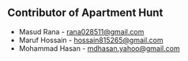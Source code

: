 ## Contributor of Apartment Hunt
* Masud Rana - rana028511@gmail.com
* Maruf Hossain - hossain815265@gmail.com
* Mohammad Hasan - mdhasan.yahoo@gmail.com